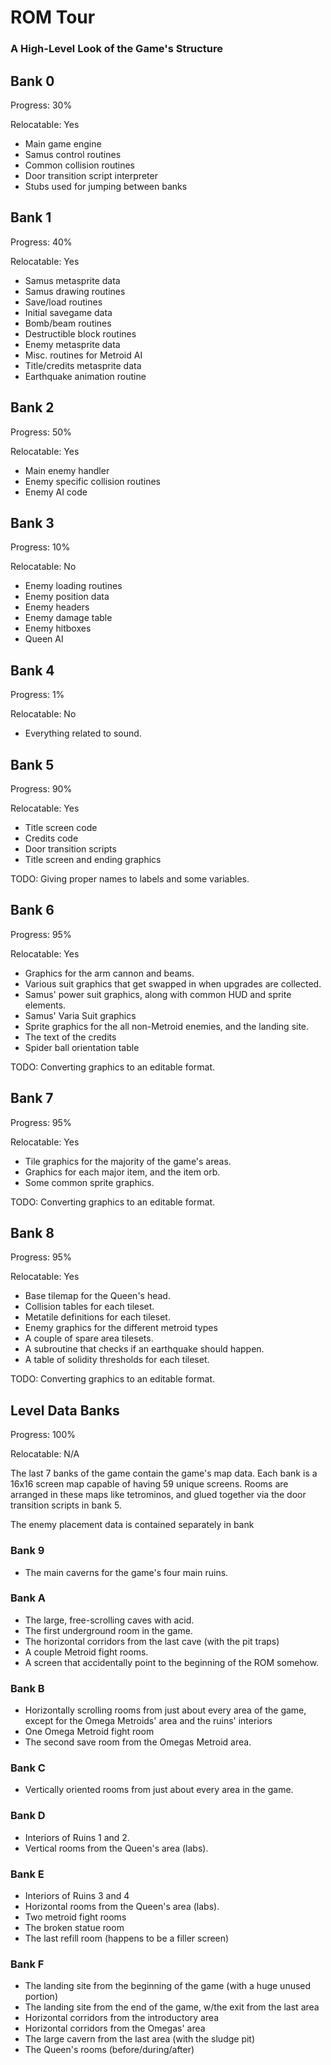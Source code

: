 # ROM Tour
### A High-Level Look of the Game's Structure

## Bank 0
Progress: 30%

Relocatable: Yes

- Main game engine
- Samus control routines
- Common collision routines
- Door transition script interpreter
- Stubs used for jumping between banks

## Bank 1
Progress: 40%

Relocatable: Yes

- Samus metasprite data
- Samus drawing routines
- Save/load routines
- Initial savegame data
- Bomb/beam routines
- Destructible block routines
- Enemy metasprite data
- Misc. routines for Metroid AI
- Title/credits metasprite data
- Earthquake animation routine

## Bank 2
Progress: 50%

Relocatable: Yes

- Main enemy handler
- Enemy specific collision routines
- Enemy AI code

## Bank 3
Progress: 10%

Relocatable: No

- Enemy loading routines
- Enemy position data 
- Enemy headers
- Enemy damage table
- Enemy hitboxes
- Queen AI

## Bank 4
Progress: 1%

Relocatable: No

- Everything related to sound.

## Bank 5
Progress: 90%

Relocatable: Yes

- Title screen code
- Credits code
- Door transition scripts
- Title screen and ending graphics

TODO: Giving proper names to labels and some variables.

## Bank 6
Progress: 95%

Relocatable: Yes

- Graphics for the arm cannon and beams.
- Various suit graphics that get swapped in when upgrades are collected.
- Samus' power suit graphics, along with common HUD and sprite elements.
- Samus' Varia Suit graphics
- Sprite graphics for the all non-Metroid enemies, and the landing site.
- The text of the credits
- Spider ball orientation table

TODO: Converting graphics to an editable format.

## Bank 7
Progress: 95%

Relocatable: Yes

- Tile graphics for the majority of the game's areas.
- Graphics for each major item, and the item orb.
- Some common sprite graphics.

TODO: Converting graphics to an editable format.

## Bank 8
Progress: 95%

Relocatable: Yes

- Base tilemap for the Queen's head.
- Collision tables for each tileset.
- Metatile definitions for each tileset.
- Enemy graphics for the different metroid types
- A couple of spare area tilesets.
- A subroutine that checks if an earthquake should happen.
- A table of solidity thresholds for each tileset.

TODO: Converting graphics to an editable format.

## Level Data Banks
Progress: 100%

Relocatable: N/A

The last 7 banks of the game contain the game's map data. Each bank is a 16x16 screen map capable of having 59 unique screens. Rooms are arranged in these maps like tetrominos, and glued together via the door transition scripts in bank 5.

The enemy placement data is contained separately in bank 

### Bank 9
- The main caverns for the game's four main ruins.

### Bank A
- The large, free-scrolling caves with acid.
- The first underground room in the game.
- The horizontal corridors from the last cave (with the pit traps)
- A couple Metroid fight rooms.
- A screen that accidentally point to the beginning of the ROM somehow.

### Bank B
- Horizontally scrolling rooms from just about every area of the game, except for the Omega Metroids' area and the ruins' interiors
- One Omega Metroid fight room
- The second save room from the Omegas Metroid area.

### Bank C
- Vertically oriented rooms from just about every area in the game.

### Bank D
- Interiors of Ruins 1 and 2.
- Vertical rooms from the Queen's area (labs).

### Bank E
- Interiors of Ruins 3 and 4
- Horizontal rooms from the Queen's area (labs).
- Two metroid fight rooms
- The broken statue room
- The last refill room (happens to be a filler screen)

### Bank F
- The landing site from the beginning of the game (with a huge unused portion)
- The landing site from the end of the game, w/the exit from the last area
- Horizontal corridors from the introductory area
- Horizontal corridors from the Omegas' area
- The large cavern from the last area (with the sludge pit)
- The Queen's rooms (before/during/after)
